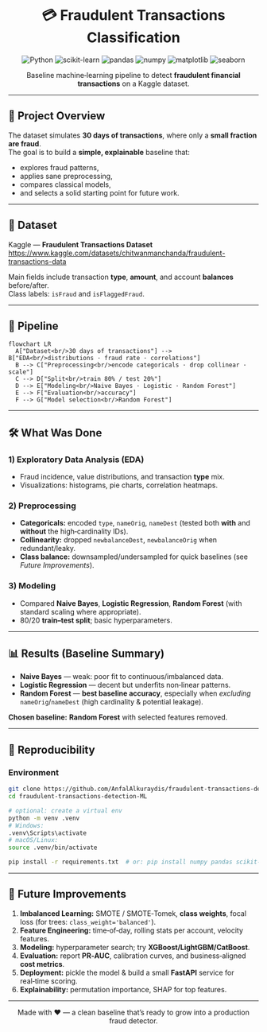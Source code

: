 <div align="center">

# 💳 **Fraudulent Transactions Classification**

![Python](https://img.shields.io/badge/Python-3.9%2B-3776AB?logo=python&logoColor=white)
![scikit-learn](https://img.shields.io/badge/scikit--learn-ML-F7931E?logo=scikitlearn&logoColor=white)
![pandas](https://img.shields.io/badge/pandas-Data-150458?logo=pandas&logoColor=white)
![numpy](https://img.shields.io/badge/numpy-NDArray-013243?logo=numpy&logoColor=white)
![matplotlib](https://img.shields.io/badge/Matplotlib-Vis-11557C)
![seaborn](https://img.shields.io/badge/Seaborn-Vis-4C9A2A)

Baseline machine‑learning pipeline to detect **fraudulent financial transactions** on a Kaggle dataset.

</div>

---

## 📌 Project Overview
The dataset simulates **30 days of transactions**, where only a **small fraction are fraud**.  
The goal is to build a **simple, explainable** baseline that:
- explores fraud patterns,
- applies sane preprocessing,
- compares classical models,
- and selects a solid starting point for future work.

---

## 📂 Dataset
Kaggle — **Fraudulent Transactions Dataset**  
https://www.kaggle.com/datasets/chitwanmanchanda/fraudulent-transactions-data

Main fields include transaction **type**, **amount**, and account **balances** before/after.  
Class labels: `isFraud` and `isFlaggedFraud`.

---

## 🔄 Pipeline

```mermaid
flowchart LR
  A["Dataset<br/>30 days of transactions"] --> B["EDA<br/>distributions · fraud rate · correlations"]
  B --> C["Preprocessing<br/>encode categoricals · drop collinear · scale"]
  C --> D["Split<br/>train 80% / test 20%"]
  D --> E["Modeling<br/>Naive Bayes · Logistic · Random Forest"]
  E --> F["Evaluation<br/>accuracy"]
  F --> G["Model selection<br/>Random Forest"]

```

---

## 🛠️ What Was Done

### 1) **Exploratory Data Analysis (EDA)**
- Fraud incidence, value distributions, and transaction **type** mix.
- Visualizations: histograms, pie charts, correlation heatmaps.

### 2) **Preprocessing**
- **Categoricals:** encoded `type`, `nameOrig`, `nameDest` (tested both **with** and **without** the high‑cardinality IDs).
- **Collinearity:** dropped `newbalanceDest`, `newbalanceOrig` when redundant/leaky.
- **Class balance:** downsampled/undersampled for quick baselines (see *Future Improvements*).

### 3) **Modeling**
- Compared **Naive Bayes**, **Logistic Regression**, **Random Forest** (with standard scaling where appropriate).
- 80/20 **train–test split**; basic hyperparameters.

---

## 📊 Results (Baseline Summary)
- **Naive Bayes** — weak: poor fit to continuous/imbalanced data.  
- **Logistic Regression** — decent but underfits non‑linear patterns.  
- **Random Forest** — **best baseline accuracy**, especially when *excluding* `nameOrig`/`nameDest` (high cardinality & potential leakage).  

**Chosen baseline:** **Random Forest** with selected features removed.

---

## 🧭 Reproducibility

### Environment
```bash
git clone https://github.com/AnfalAlkuraydis/fraudulent-transactions-detection-ML.git
cd fraudulent-transactions-detection-ML

# optional: create a virtual env
python -m venv .venv
# Windows:
.venv\Scripts\activate
# macOS/Linux:
source .venv/bin/activate

pip install -r requirements.txt  # or: pip install numpy pandas scikit-learn matplotlib seaborn
```

---

## 🔮 Future Improvements
1. **Imbalanced Learning:** SMOTE / SMOTE‑Tomek, **class weights**, focal loss (for trees: `class_weight='balanced'`).  
2. **Feature Engineering:** time‑of‑day, rolling stats per account, velocity features.  
3. **Modeling:** hyperparameter search; try **XGBoost/LightGBM/CatBoost**.  
4. **Evaluation:** report **PR‑AUC**, calibration curves, and business‑aligned **cost metrics**.  
5. **Deployment:** pickle the model & build a small **FastAPI** service for real‑time scoring.  
6. **Explainability:** permutation importance, SHAP for top features.

---

<div align="center">
Made with ❤️ — a clean baseline that’s ready to grow into a production fraud detector.
</div>
